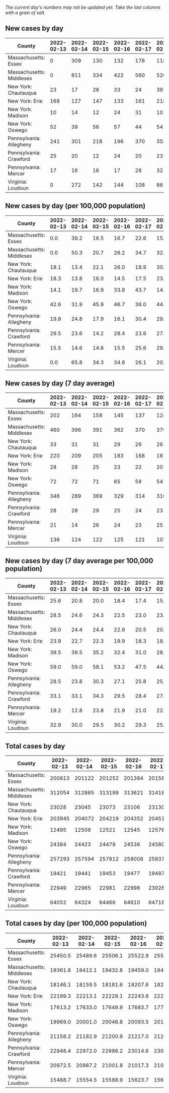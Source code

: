 _The current day's numbers may not be updated yet. Take the last columns with a grain of salt._
## New cases by day

| County | 2022-02-13 | 2022-02-14 | 2022-02-15 | 2022-02-16 | 2022-02-17 | 2022-02-18 | 2022-02-19 |
| --- | --- | --- | --- | --- | --- | --- | --- |
| Massachusetts: Essex | 0 | 309 | 130 | 132 | 178 | 118 |  |
| Massachusetts: Middlesex | 0 | 811 | 334 | 422 | 560 | 526 |  |
| New York: Chautauqua | 23 | 17 | 28 | 33 | 24 | 39 |  |
| New York: Erie | 168 | 127 | 147 | 133 | 161 | 218 |  |
| New York: Madison | 10 | 14 | 12 | 24 | 31 | 10 |  |
| New York: Oswego | 52 | 39 | 56 | 57 | 44 | 54 |  |
| Pennsylvania: Allegheny | 241 | 301 | 218 | 196 | 370 | 353 | 475 |
| Pennsylvania: Crawford | 25 | 20 | 12 | 24 | 20 | 23 | 33 |
| Pennsylvania: Mercer | 17 | 16 | 16 | 17 | 28 | 32 | 26 |
| Virginia: Loudoun | 0 | 272 | 142 | 144 | 108 | 86 |  |

## New cases by day (per 100,000 population)

| County | 2022-02-13 | 2022-02-14 | 2022-02-15 | 2022-02-16 | 2022-02-17 | 2022-02-18 | 2022-02-19 |
| --- | --- | --- | --- | --- | --- | --- | --- |
| Massachusetts: Essex | 0.0 | 39.2 | 16.5 | 16.7 | 22.6 | 15.0 |  |
| Massachusetts: Middlesex | 0.0 | 50.3 | 20.7 | 26.2 | 34.7 | 32.6 |  |
| New York: Chautauqua | 18.1 | 13.4 | 22.1 | 26.0 | 18.9 | 30.7 |  |
| New York: Erie | 18.3 | 13.8 | 16.0 | 14.5 | 17.5 | 23.7 |  |
| New York: Madison | 14.1 | 19.7 | 16.9 | 33.8 | 43.7 | 14.1 |  |
| New York: Oswego | 42.6 | 31.9 | 45.9 | 46.7 | 36.0 | 44.2 |  |
| Pennsylvania: Allegheny | 19.8 | 24.8 | 17.9 | 16.1 | 30.4 | 29.0 | 39.1 |
| Pennsylvania: Crawford | 29.5 | 23.6 | 14.2 | 28.4 | 23.6 | 27.2 | 39.0 |
| Pennsylvania: Mercer | 15.5 | 14.6 | 14.6 | 15.5 | 25.6 | 29.2 | 23.8 |
| Virginia: Loudoun | 0.0 | 65.8 | 34.3 | 34.8 | 26.1 | 20.8 |  |

## New cases by day (7 day average)

| County | 2022-02-13 | 2022-02-14 | 2022-02-15 | 2022-02-16 | 2022-02-17 | 2022-02-18 | 2022-02-19 |
| --- | --- | --- | --- | --- | --- | --- | --- |
| Massachusetts: Essex | 202 | 164 | 158 | 145 | 137 | 124 |  |
| Massachusetts: Middlesex | 460 | 396 | 391 | 362 | 370 | 379 |  |
| New York: Chautauqua | 33 | 31 | 31 | 29 | 26 | 26 |  |
| New York: Erie | 220 | 209 | 205 | 183 | 168 | 167 |  |
| New York: Madison | 28 | 28 | 25 | 23 | 22 | 20 |  |
| New York: Oswego | 72 | 72 | 71 | 65 | 58 | 54 |  |
| Pennsylvania: Allegheny | 346 | 289 | 369 | 329 | 314 | 310 | 308 |
| Pennsylvania: Crawford | 28 | 28 | 29 | 25 | 24 | 23 | 22 |
| Pennsylvania: Mercer | 21 | 14 | 26 | 24 | 23 | 25 | 22 |
| Virginia: Loudoun | 136 | 124 | 122 | 125 | 121 | 107 |  |

## New cases by day (7 day average per 100,000 population)

| County | 2022-02-13 | 2022-02-14 | 2022-02-15 | 2022-02-16 | 2022-02-17 | 2022-02-18 | 2022-02-19 |
| --- | --- | --- | --- | --- | --- | --- | --- |
| Massachusetts: Essex | 25.6 | 20.8 | 20.0 | 18.4 | 17.4 | 15.7 |  |
| Massachusetts: Middlesex | 28.5 | 24.6 | 24.3 | 22.5 | 23.0 | 23.5 |  |
| New York: Chautauqua | 26.0 | 24.4 | 24.4 | 22.9 | 20.5 | 20.5 |  |
| New York: Erie | 23.9 | 22.7 | 22.3 | 19.9 | 18.3 | 18.2 |  |
| New York: Madison | 39.5 | 39.5 | 35.2 | 32.4 | 31.0 | 28.2 |  |
| New York: Oswego | 59.0 | 59.0 | 58.1 | 53.2 | 47.5 | 44.2 |  |
| Pennsylvania: Allegheny | 28.5 | 23.8 | 30.3 | 27.1 | 25.8 | 25.5 | 25.3 |
| Pennsylvania: Crawford | 33.1 | 33.1 | 34.3 | 29.5 | 28.4 | 27.2 | 26.0 |
| Pennsylvania: Mercer | 19.2 | 12.8 | 23.8 | 21.9 | 21.0 | 22.8 | 20.1 |
| Virginia: Loudoun | 32.9 | 30.0 | 29.5 | 30.2 | 29.3 | 25.9 |  |

## Total cases by day

| County | 2022-02-13 | 2022-02-14 | 2022-02-15 | 2022-02-16 | 2022-02-17 | 2022-02-18 | 2022-02-19 |
| --- | --- | --- | --- | --- | --- | --- | --- |
| Massachusetts: Essex | 200813 | 201122 | 201252 | 201384 | 201562 | 201680 |  |
| Massachusetts: Middlesex | 312054 | 312865 | 313199 | 313621 | 314181 | 314707 |  |
| New York: Chautauqua | 23028 | 23045 | 23073 | 23106 | 23130 | 23169 |  |
| New York: Erie | 203945 | 204072 | 204219 | 204352 | 204513 | 204731 |  |
| New York: Madison | 12495 | 12509 | 12521 | 12545 | 12576 | 12586 |  |
| New York: Oswego | 24384 | 24423 | 24479 | 24536 | 24580 | 24634 |  |
| Pennsylvania: Allegheny | 257293 | 257594 | 257812 | 258008 | 258378 | 258731 | 259206 |
| Pennsylvania: Crawford | 19421 | 19441 | 19453 | 19477 | 19497 | 19520 | 19553 |
| Pennsylvania: Mercer | 22949 | 22965 | 22981 | 22998 | 23026 | 23058 | 23084 |
| Virginia: Loudoun | 64052 | 64324 | 64466 | 64610 | 64718 | 64804 |  |

## Total cases by day (per 100,000 population)

| County | 2022-02-13 | 2022-02-14 | 2022-02-15 | 2022-02-16 | 2022-02-17 | 2022-02-18 | 2022-02-19 |
| --- | --- | --- | --- | --- | --- | --- | --- |
| Massachusetts: Essex | 25450.5 | 25489.6 | 25506.1 | 25522.9 | 25545.4 | 25560.4 |  |
| Massachusetts: Middlesex | 19361.8 | 19412.1 | 19432.8 | 19459.0 | 19493.8 | 19526.4 |  |
| New York: Chautauqua | 18146.1 | 18159.5 | 18181.6 | 18207.6 | 18226.5 | 18257.3 |  |
| New York: Erie | 22199.3 | 22213.1 | 22229.1 | 22243.6 | 22261.1 | 22284.8 |  |
| New York: Madison | 17613.2 | 17633.0 | 17649.9 | 17683.7 | 17727.4 | 17741.5 |  |
| New York: Oswego | 19969.0 | 20001.0 | 20046.8 | 20093.5 | 20129.6 | 20173.8 |  |
| Pennsylvania: Allegheny | 21158.2 | 21182.9 | 21200.9 | 21217.0 | 21247.4 | 21276.4 | 21315.5 |
| Pennsylvania: Crawford | 22948.4 | 22972.0 | 22986.2 | 23014.6 | 23038.2 | 23065.4 | 23104.4 |
| Pennsylvania: Mercer | 20972.5 | 20987.2 | 21001.8 | 21017.3 | 21042.9 | 21072.2 | 21095.9 |
| Virginia: Loudoun | 15488.7 | 15554.5 | 15588.9 | 15623.7 | 15649.8 | 15670.6 |  |
